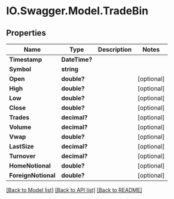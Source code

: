 # IO.Swagger.Model.TradeBin
## Properties

Name | Type | Description | Notes
------------ | ------------- | ------------- | -------------
**Timestamp** | **DateTime?** |  | 
**Symbol** | **string** |  | 
**Open** | **double?** |  | [optional] 
**High** | **double?** |  | [optional] 
**Low** | **double?** |  | [optional] 
**Close** | **double?** |  | [optional] 
**Trades** | **decimal?** |  | [optional] 
**Volume** | **decimal?** |  | [optional] 
**Vwap** | **double?** |  | [optional] 
**LastSize** | **decimal?** |  | [optional] 
**Turnover** | **decimal?** |  | [optional] 
**HomeNotional** | **double?** |  | [optional] 
**ForeignNotional** | **double?** |  | [optional] 

[[Back to Model list]](../README.md#documentation-for-models) [[Back to API list]](../README.md#documentation-for-api-endpoints) [[Back to README]](../README.md)

